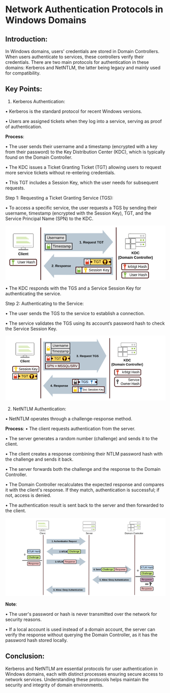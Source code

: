 # Network Authentication Protocols in Windows Domains 

## Introduction: 
In Windows domains, users' credentials are stored in Domain Controllers. When users authenticate to services, these controllers verify their credentials. There are two main protocols for authentication in these domains: Kerberos and NetNTLM, the latter being legacy and mainly used for compatibility. 

## Key Points: 

1. Kerberos Authentication: 

• Kerberos is the standard protocol for recent Windows versions. 

• Users are assigned tickets when they log into a service, serving as proof of authentication. 


__Process__: 

• The user sends their username and a timestamp (encrypted with a key from their password) to the Key Distribution Center (KDC), which is typically found on the Domain Controller. 

• The KDC issues a Ticket Granting Ticket (TGT) allowing users to request more service tickets without re-entering credentials. 

• This TGT includes a Session Key, which the user needs for subsequent requests. 

Step 1: Requesting a Ticket Granting Service (TGS): 

• To access a specific service, the user requests a TGS by sending their username, timestamp (encrypted with the Session Key), TGT, and the Service Principal Name (SPN) to the KDC. 


![From Try Hackme](image-8.png)

• The KDC responds with the TGS and a Service Session Key for authenticating the service. 

Step 2: Authenticating to the Service: 

• The user sends the TGS to the service to establish a connection. 

• The service validates the TGS using its account’s password hash to check the Service Session Key. 

![From Try Hack Me](image-9.png)

2. NetNTLM Authentication: 

• NetNTLM operates through a challenge-response method. 

__Process__: 
• The client requests authentication from the server. 

• The server generates a random number (challenge) and sends it to the client. 

• The client creates a response combining their NTLM password hash with the challenge and sends it back. 

• The server forwards both the challenge and the response to the Domain Controller. 

• The Domain Controller recalculates the expected response and compares it with the client's response. If they match, authentication is successful; if not, access is denied. 

• The authentication result is sent back to the server and then forwarded to the client. 


![From Try Hack Me](image-11.png)

__Note__: 

• The user's password or hash is never transmitted over the network for security reasons.

• If a local account is used instead of a domain account, the server can verify the response without querying the Domain Controller, as it has the password hash stored locally. 

## Conclusion: 
Kerberos and NetNTLM are essential protocols for user authentication in Windows domains, each with distinct processes ensuring secure access to network services. Understanding these protocols helps maintain the security and integrity of domain environments.